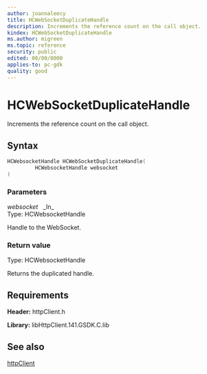 ```yaml
---
author: joannaleecy
title: HCWebSocketDuplicateHandle
description: Increments the reference count on the call object.
kindex: HCWebSocketDuplicateHandle
ms.author: migreen
ms.topic: reference
security: public
edited: 00/00/0000
applies-to: pc-gdk
quality: good
---
```


# HCWebSocketDuplicateHandle  

Increments the reference count on the call object.  

## Syntax  
  
```cpp
HCWebsocketHandle HCWebSocketDuplicateHandle(  
         HCWebsocketHandle websocket  
)  
```  
  
### Parameters  
  
*websocket* &nbsp;&nbsp;\_In\_  
Type: HCWebsocketHandle  
  
Handle to the WebSocket.  
  
  
### Return value  
Type: HCWebsocketHandle
  
Returns the duplicated handle.
  
## Requirements  
  
**Header:** httpClient.h
  
**Library:** libHttpClient.141.GSDK.C.lib
  
## See also  
[httpClient](../httpclient_members.md)  
  
  